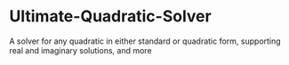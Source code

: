 # Ultimate-Quadratic-Solver
A solver for any quadratic in either standard or quadratic form, supporting real and imaginary solutions, and more
